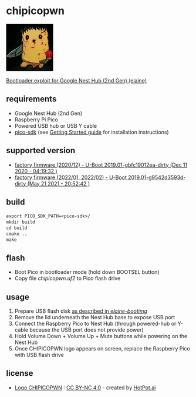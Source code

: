 # chipicopwn
![chipicopwn-logo](./CHIPICOPWN.BMP)

[Bootloader exploit for Google Nest Hub (2nd Gen) (elaine)](https://fredericb.info/2022/06/breaking-secure-boot-on-google-nest-hub-2nd-gen-to-run-ubuntu.html)

## requirements
- Google Nest Hub (2nd Gen)
- Raspberry Pi Pico
- Powered USB hub or USB Y cable
- [pico-sdk](https://github.com/raspberrypi/pico-sdk) (see [Getting Started guide](https://rptl.io/pico-get-started) for installation instructions)

## supported version
- [factory firmware (2020/12) - U-Boot 2019.01-gbfc19012ea-dirty (Dec 11 2020 - 04:19:32 )](https://github.com/frederic/chipicopwn/tree/main)
- [factory firmware (2022/01, 2022/02) - U-Boot 2019.01-g9542d3593d-dirty (May 21 2021 - 20:52:42 )](https://github.com/frederic/chipicopwn/tree/fw-2022_01)

## build
```shell
export PICO_SDK_PATH=<pico-sdk>/
mkdir build
cd build
cmake ..
make
```

## flash
- Boot Pico in bootloader mode (hold down BOOTSEL button)
- Copy file *chipicopwn.uf2* to Pico flash drive

## usage

1. Prepare USB flash disk [as described in *elaine-bootimg*](https://github.com/frederic/elaine-bootimg)
2. Remove the lid underneath the Nest Hub base to expose USB port
3. Connect the Raspberry Pico to Nest Hub (through powered-hub or Y-cable because the USB port does not provide power)
4. Hold Volume Down + Volume Up + Mute buttons while powering on the Nest Hub
5. Once CHIPICOPWN logo appears on screen, replace the Raspberry Pico with USB flash drive

## license
- [Logo CHIPICOPWN](./CHIPICOPWN.BMP) : [CC BY-NC 4.0](https://creativecommons.org/licenses/by-nc/4.0/) - created by [HotPot.ai](https://hotpot.ai/s/art-maker/328/yAUpI4GK9kpwlksMAXlQqzEbplOV)
